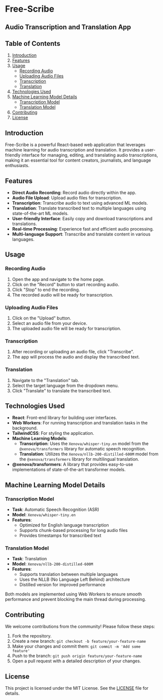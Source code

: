 # Free-Scribe

## Audio Transcription and Translation App

## Table of Contents
1. [Introduction](#introduction)
2. [Features](#features)
3. [Usage](#usage)
   - [Recording Audio](#recording-audio)
   - [Uploading Audio Files](#uploading-audio-files)
   - [Transcription](#transcription)
   - [Translation](#translation)
4. [Technologies Used](#technologies-used)
5. [Machine Learning Model Details](#machine-learning-model-details)
   - [Transcription Model](#transcription-model)
   - [Translation Model](#translation-model)
6. [Contributing](#contributing)
7. [License](#license)

## Introduction
Free-Scribe is a powerful React-based web application that leverages machine learning for audio transcription and translation. It provides a user-friendly interface for managing, editing, and translating audio transcriptions, making it an essential tool for content creators, journalists, and language enthusiasts.

## Features
- **Direct Audio Recording**: Record audio directly within the app.
- **Audio File Upload**: Upload audio files for transcription.
- **Transcription**: Transcribe audio to text using advanced ML models.
- **Translation**: Translate transcribed text to multiple languages using state-of-the-art ML models.
- **User-friendly Interface**: Easily copy and download transcriptions and translations.
- **Real-time Processing**: Experience fast and efficient audio processing.
- **Multi-language Support**: Transcribe and translate content in various languages.

## Usage

### Recording Audio
1. Open the app and navigate to the home page.
2. Click on the "Record" button to start recording audio.
3. Click "Stop" to end the recording.
4. The recorded audio will be ready for transcription.

### Uploading Audio Files
1. Click on the "Upload" button.
2. Select an audio file from your device.
3. The uploaded audio file will be ready for transcription.

### Transcription
1. After recording or uploading an audio file, click "Transcribe".
2. The app will process the audio and display the transcribed text.

### Translation
1. Navigate to the "Translation" tab.
2. Select the target language from the dropdown menu.
3. Click "Translate" to translate the transcribed text.

## Technologies Used
- **React**: Front-end library for building user interfaces.
- **Web Workers**: For running transcription and translation tasks in the background.
- **TailwindCSS**: For styling the application.
- **Machine Learning Models**:
  - **Transcription**: Uses the `Xenova/whisper-tiny.en` model from the `@xenova/transformers` library for automatic speech recognition.
  - **Translation**: Utilizes the `Xenova/nllb-200-distilled-600M` model from the `@xenova/transformers` library for multilingual translation.
- **@xenova/transformers**: A library that provides easy-to-use implementations of state-of-the-art transformer models.

## Machine Learning Model Details

### Transcription Model
- **Task**: Automatic Speech Recognition (ASR)
- **Model**: `Xenova/whisper-tiny.en`
- **Features**:
  - Optimized for English language transcription
  - Supports chunk-based processing for long audio files
  - Provides timestamps for transcribed text

### Translation Model
- **Task**: Translation
- **Model**: `Xenova/nllb-200-distilled-600M`
- **Features**:
  - Supports translation between multiple languages
  - Uses the NLLB (No Language Left Behind) architecture
  - Distilled version for improved performance

Both models are implemented using Web Workers to ensure smooth performance and prevent blocking the main thread during processing.

## Contributing
We welcome contributions from the community! Please follow these steps:
1. Fork the repository.
2. Create a new branch: `git checkout -b feature/your-feature-name`
3. Make your changes and commit them: `git commit -m 'Add some feature'`
4. Push to the branch: `git push origin feature/your-feature-name`
5. Open a pull request with a detailed description of your changes.

## License
This project is licensed under the MIT License. See the [LICENSE](LICENSE.md) file for details.